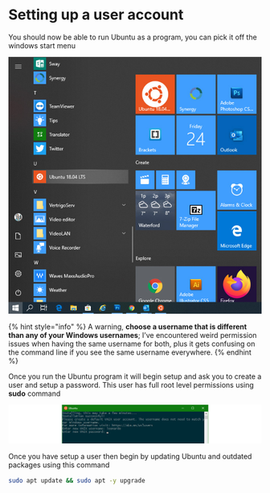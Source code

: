 # Setting up a user account

You should now be able to run Ubuntu as a program, you can pick it off the windows start menu  

![](.gitbook/assets/ubuntu-toolbar.jpg)

{% hint style="info" %}
 A warning, **choose a username that is different than any of your Windows usernames**; I’ve encountered weird permission issues when having the same username for both, plus it gets confusing on the command line if you see the same username everywhere.
{% endhint %}

Once you run the Ubuntu program it will begin setup and ask you to create a user and setup a password. This user has full root level permissions using **sudo** command 

![](.gitbook/assets/wponwsl_setup-unix-user-account.png)

Once you have setup a user then begin by updating Ubuntu and outdated packages using this command 

```bash
sudo apt update && sudo apt -y upgrade
```

